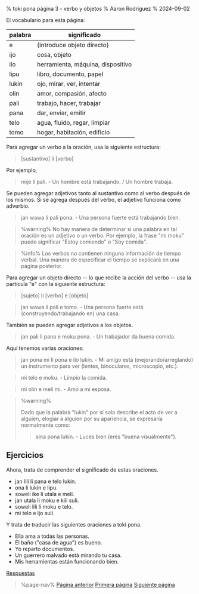 % toki pona página 3 - verbo y objetos
% Aaron Rodriguez
% 2024-09-02

El vocabulario para esta página:

| palabra   | significado                       |
|-----------|-----------------------------------|
| e         | (introduce objeto directo)        |
| ijo       | cosa, objeto                      |
| ilo       | herramienta, máquina, dispositivo |
| lipu      | libro, documento, papel           |
| lukin     | ojo, mirar, ver, intentar         |
| olin      | amor, compasión, afecto           |
| pali      | trabajo, hacer, trabajar          |
| pana      | dar, enviar, emitir               |
| telo      | agua, fluido, regar, limpiar      |
| tomo      | hogar, habitación, edificio       |

Para agregar un verbo a la oración, usa la siguiente estructura:

> [sustantivo] li [verbo]

Por ejemplo,

> mije li pali. - Un hombre está trabajando. / Un hombre trabaja.

Se pueden agregar adjetivos tanto al sustantivo como al verbo después de los mismos. Si se agrega después del 
verbo, el adjetivo funciona como adverbio.

> jan wawa li pali pona. - Una persona fuerte está trabajando bien.

> %warning%
> No hay manera de determinar si una palabra en tal oración es un
> adjetivo o un verbo. Por ejemplo, la frase "mi moku" puede significar "Estoy 
>comiendo" o "Soy comida".


> %info%
> Los verbos no contienen ninguna información de tiempo verbal. Una manera de especificar el tiempo 
> se explicará en una página posterior.

Para agregar un objeto directo -- lo que recibe la acción del verbo -- usa la partícula "e"
con la siguiente estructura:

> [sujeto] li [verbo] e [objeto]

> jan wawa li pali e tomo. - Una persona fuerte está (construyendo/trabajando en) una casa.

También se pueden agregar adjetivos a los objetos.

> jan pali li pana e moku pona. - Un trabajador da buena comida.

Aquí tenemos varias oraciones:

> jan pona mi li pona e ilo lukin. - Mi amigo está (mejorando/arreglando) un instrumento
> para ver (lentes, binoculares, microscopio, etc.).

> mi telo e moku. - Limpio la comida.

> mi olin e meli mi. - Amo a mi esposa.

> %warning%
> 
> Dado que la palabra "lukin" por sí sola describe el acto de ver a alguien,
> elogiar a alguien por su apariencia, se expresaría normalmente
> como:
> 
> > sina pona lukin. - Luces bien (eres "buena visualmente").
>
 
## Ejercicios

Ahora, trata de comprender el significado de estas oraciones.

* jan lili li pana e telo lukin.
* ona li lukin e lipu.
* soweli ike li utala e meli.
* jan utala li moku e kili suli.
* soweli lili li moku e telo.
* mi telo e ijo suli.

Y trata de traducir las siguientes oraciones a toki pona.

* Ella ama a todas las personas.
* El baño ("casa de agua") es bueno.
* Yo reparto documentos.
* Un guerrero malvado está mirando tu casa.
* Mis herramientas están funcionando bien.

[Respuestas](es/answers#p3)

> %page-nav%
> [Página anterior](es/2)
> [Primera página](es)
> [Siguiente página](es/4)
